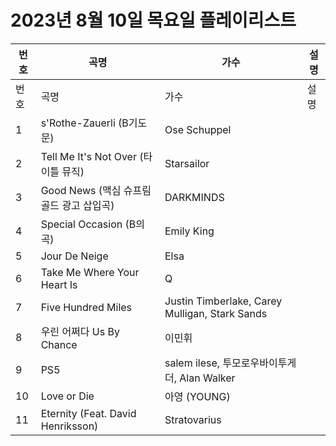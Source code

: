 # 2023년 8월 10일 목요일 플레이리스트

| 번호 | 곡명 | 가수 | 설명 |
|------|------|------|------|
| 번호 | 곡명 | 가수 | 설명 |
| 1 | s'Rothe-Zauerli (B기도문) | Ose Schuppel |  |
| 2 | Tell Me It's Not Over (타이틀 뮤직) | Starsailor |  |
| 3 | Good News (맥심 슈프림골드 광고 삽입곡) | DARKMINDS |  |
| 4 | Special Occasion (B의 곡) | Emily King |  |
| 5 | Jour De Neige | Elsa |  |
| 6 | Take Me Where Your Heart Is | Q |  |
| 7 | Five Hundred Miles | Justin Timberlake, Carey Mulligan, Stark Sands |  |
| 8 | 우린 어쩌다 Us By Chance | 이민휘 |  |
| 9 | PS5 | salem ilese, 투모로우바이투게더, Alan Walker |  |
| 10 | Love or Die | 아영 (YOUNG) |  |
| 11 | Eternity (Feat. David Henriksson) | Stratovarius |  |
